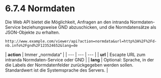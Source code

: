 # 6.7.4 Normdaten

Die Web API bietet die Möglichkeit, Anfragen an den intranda Normdaten-Service beziehungsweise  GND abzuschicken, und die Normdatensätze als JSON-Objekte zu erhalten.  


```text
http://www.example.com/viewer/api?action=normdata&url=http%3A%2F%2Fd-nb.info%2Fgnd%2F123524652&lang=de
```



| **action**  | Immer „normdata“  |
| --- | --- | --- |
| **url**  | Escapte URL zum intranda Normdaten-Service oder GND |
| **lang**  | Optional: Sprache, in der die Labels der Normdatenfelder zurückgegeben werden sollen. Standardwert ist die Systemsprache des Servers. |

